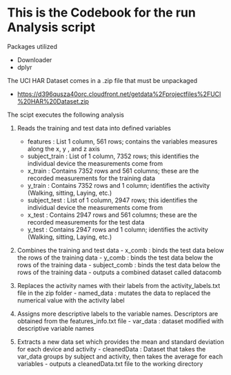 # This is the Codebook for the run Analysis script

Packages utilized 
  - Downloader
  - dplyr

The UCI HAR Dataset comes in a .zip file that must be unpackaged
  - https://d396qusza40orc.cloudfront.net/getdata%2Fprojectfiles%2FUCI%20HAR%20Dataset.zip  

The scipt executes the following analysis
  1.  Reads the training and test data into defined variables 
      -  features : List 1 column, 561 rows; contains the variables measures along the x, y , and z axis
      -  subject_train : List of 1 column, 7352 rows; this identifies the individual device the measurements come from 
      -  x_train : Contains 7352 rows and 561 columns; these are the recorded measurements for the training data
      -  y_train : Contains 7352 rows and 1 column; identifies the activity (Walking, sitting, Laying, etc.) 
      -  subject_test : List of 1 column, 2947 rows; this identifies the individual device the measurements come from 
      -  x_test : Contains 2947 rows and 561 columns; these are the recorded measurements for the test data
      -  y_test : Contains 2947 rows and 1 column; identifies the activity (Walking, sitting, Laying, etc.)
  
  2. Combines the training and test data
    - x_comb : binds the test data below the rows of the training data
    - y_comb : binds the test data below the rows of the training data
    - subject_comb : binds the test data below the rows of the training data
    - outputs a combined dataset called datacomb
  
  3. Replaces the activity names with their labels from the activity_labels.txt file in the zip folder
    - named_data : mutates the data to replaced the numerical value with the activity label
  
  4. Assigns more descriptive labels to the variable names. Descriptors are obtained from the features_info.txt file
    - var_data : dataset modified with descriptive variable names 
  
  5. Extracts a new data set which provides the mean and standard deviation for each device and activity
    - cleanedData : Dataset that takes the var_data groups by subject and activity, then takes the average for each variables
    - outputs a cleanedData.txt file to the working directory


